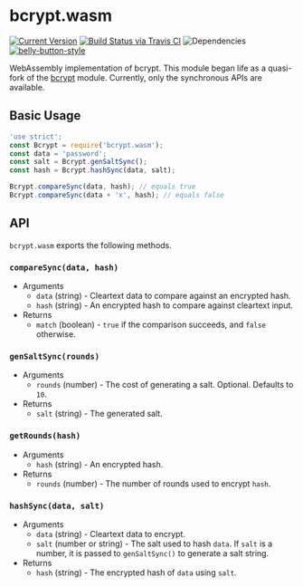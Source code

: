 # bcrypt.wasm

[![Current Version](https://img.shields.io/npm/v/bcrypt.wasm.svg)](https://www.npmjs.org/package/bcrypt.wasm)
[![Build Status via Travis CI](https://travis-ci.org/cjihrig/bcrypt.wasm.svg?branch=master)](https://travis-ci.org/cjihrig/bcrypt.wasm)
![Dependencies](http://img.shields.io/david/cjihrig/bcrypt.wasm.svg)
[![belly-button-style](https://img.shields.io/badge/eslint-bellybutton-4B32C3.svg)](https://github.com/cjihrig/belly-button)

WebAssembly implementation of bcrypt. This module began life as a quasi-fork of the [bcrypt](https://www.npmjs.com/package/bcrypt) module. Currently, only the synchronous APIs are available.

## Basic Usage

```javascript
'use strict';
const Bcrypt = require('bcrypt.wasm');
const data = 'password';
const salt = Bcrypt.genSaltSync();
const hash = Bcrypt.hashSync(data, salt);

Bcrypt.compareSync(data, hash); // equals true
Bcrypt.compareSync(data + 'x', hash); // equals false
```

## API

`bcrypt.wasm` exports the following methods.

### `compareSync(data, hash)`

  - Arguments
    - `data` (string) - Cleartext data to compare against an encrypted hash.
    - `hash` (string) - An encrypted hash to compare against cleartext input.
  - Returns
    - `match` (boolean) - `true` if the comparison succeeds, and `false` otherwise.

### `genSaltSync(rounds)`

  - Arguments
    - `rounds` (number) - The cost of generating a salt. Optional. Defaults to `10`.
  - Returns
    - `salt` (string) - The generated salt.

### `getRounds(hash)`

  - Arguments
    - `hash` (string) - An encrypted hash.
  - Returns
    - `rounds` (number) - The number of rounds used to encrypt `hash`.

### `hashSync(data, salt)`

  - Arguments
    - `data` (string) - Cleartext data to encrypt.
    - `salt` (number or string) - The salt used to hash `data`. If `salt` is a number, it is passed to `genSaltSync()` to generate a salt string.
  - Returns
    - `hash` (string) - The encrypted hash of `data` using `salt`.
